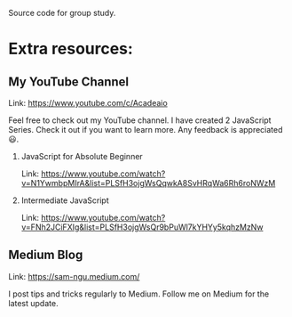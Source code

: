 Source code for group study. 

# Extra resources:

## My YouTube Channel
Link: https://www.youtube.com/c/Acadeaio

Feel free to check out my YouTube channel. I have created 2 JavaScript Series. Check it out if you want to learn more. Any feedback is appreciated 😃. 

1. JavaScript for Absolute Beginner

    Link: https://www.youtube.com/watch?v=N1YwmbpMIrA&list=PLSfH3ojgWsQqwkA8SvHRqWa6Rh6roNWzM

2. Intermediate JavaScript 

   Link: https://www.youtube.com/watch?v=FNh2JCiFXIg&list=PLSfH3ojgWsQr9bPuWl7kYHYy5kqhzMzNw


## Medium Blog
Link: https://sam-ngu.medium.com/

I post tips and tricks regularly to Medium. Follow me on Medium for the latest update. 

